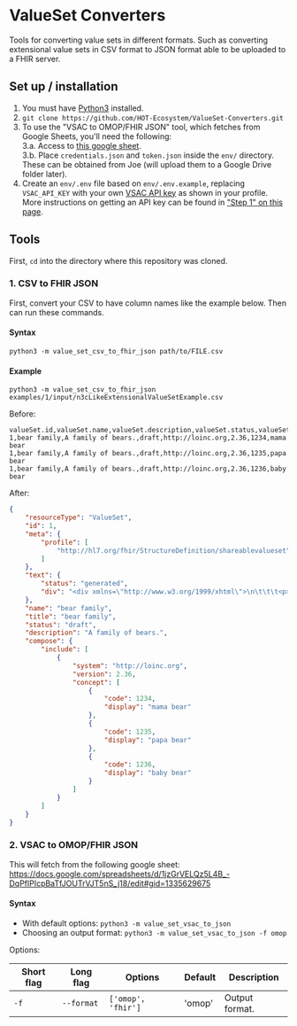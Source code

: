 # ValueSet Converters
Tools for converting value sets in different formats. Such as converting 
extensional value sets in CSV format to JSON format able to be uploaded to a 
FHIR server.

## Set up / installation
1. You must have [Python3](https://www.python.org/downloads/) installed.
2. `git clone https://github.com/HOT-Ecosystem/ValueSet-Converters.git`
3. To use the "VSAC to OMOP/FHIR JSON" tool, which fetches from Google Sheets, 
   you'll need the following:  
   3.a. Access to [this 
   google sheet](https://docs.google.com/spreadsheets/d/1jzGrVELQz5L4B_-DqPflPIcpBaTfJOUTrVJT5nS_j18/edit#gid=1335629675).  
   3.b. Place `credentials.json` and `token.json` inside the `env/` directory. 
   These can be obtained from Joe (will upload them to a Google Drive folder 
   later).
4. Create an `env/.env` file based on `env/.env.example`, replacing `VSAC_API_KEY` 
   with your own [VSAC API key](https://uts.nlm.nih.gov/uts/edit-profile) as 
   shown in your profile. More instructions on getting an API key can be found in 
   ["Step 1" on this page](https://documentation.uts.nlm.nih.gov/rest/authentication.html).

## Tools
First, `cd` into the directory where this repository was cloned.

### 1. CSV to FHIR JSON 
First, convert your CSV to have column names like the example below. Then can 
run these commands.
#### Syntax
`python3 -m value_set_csv_to_fhir_json path/to/FILE.csv`

#### Example
`python3 -m value_set_csv_to_fhir_json examples/1/input/n3cLikeExtensionalValueSetExample.csv`

Before:
```csv
valueSet.id,valueSet.name,valueSet.description,valueSet.status,valueSet.codeSystem,valueSet.codeSystemVersion,concept.code,concept.display
1,bear family,A family of bears.,draft,http://loinc.org,2.36,1234,mama bear
1,bear family,A family of bears.,draft,http://loinc.org,2.36,1235,papa bear
1,bear family,A family of bears.,draft,http://loinc.org,2.36,1236,baby bear
```

After:
```json
{
    "resourceType": "ValueSet",
    "id": 1,
    "meta": {
        "profile": [
            "http://hl7.org/fhir/StructureDefinition/shareablevalueset"
        ]
    },
    "text": {
        "status": "generated",
        "div": "<div xmlns=\"http://www.w3.org/1999/xhtml\">\n\t\t\t<p>A family of bears.</p>\n\t\t</div>"
    },
    "name": "bear family",
    "title": "bear family",
    "status": "draft",
    "description": "A family of bears.",
    "compose": {
        "include": [
            {
                "system": "http://loinc.org",
                "version": 2.36,
                "concept": [
                    {
                        "code": 1234,
                        "display": "mama bear"
                    },
                    {
                        "code": 1235,
                        "display": "papa bear"
                    },
                    {
                        "code": 1236,
                        "display": "baby bear"
                    }
                ]
            }
        ]
    }
}
```

### 2. VSAC to OMOP/FHIR JSON
This will fetch from the following google sheet:
https://docs.google.com/spreadsheets/d/1jzGrVELQz5L4B_-DqPflPIcpBaTfJOUTrVJT5nS_j18/edit#gid=1335629675

#### Syntax
- With default options: `python3 -m value_set_vsac_to_json`
- Choosing an output format: `python3 -m value_set_vsac_to_json -f omop`

Options:

|Short flag | Long flag | Options | Default | Description|
|---	|---	|---	|---	|---	|
| `-f` | `--format` | `['omop', 'fhir']` | 'omop' | Output format. |

